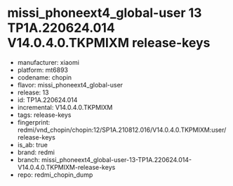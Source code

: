 # missi_phoneext4_global-user 13 TP1A.220624.014 V14.0.4.0.TKPMIXM release-keys
- manufacturer: xiaomi
- platform: mt6893
- codename: chopin
- flavor: missi_phoneext4_global-user
- release: 13
- id: TP1A.220624.014
- incremental: V14.0.4.0.TKPMIXM
- tags: release-keys
- fingerprint: redmi/vnd_chopin/chopin:12/SP1A.210812.016/V14.0.4.0.TKPMIXM:user/release-keys
- is_ab: true
- brand: redmi
- branch: missi_phoneext4_global-user-13-TP1A.220624.014-V14.0.4.0.TKPMIXM-release-keys
- repo: redmi_chopin_dump
